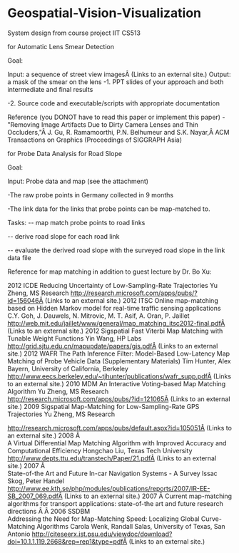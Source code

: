 # Geospatial-Vision-Visualization
System design from course project IIT CS513

for Automatic Lens Smear Detection

Goal: 

Input: a sequence of street view imagesÂ (Links to an external site.)
Output: a mask of the smear on the lens
-1. PPT slides of your approach and both intermediate and final results

-2. Source code and executable/scripts with appropriate documentation

Reference (you DONOT have to read this paper or implement this paper)
-"Removing Image Artifacts Due to Dirty Camera Lenses and Thin Occluders,"Â 
J. Gu, R. Ramamoorthi, P.N. Belhumeur and S.K. Nayar,Â 
ACM Transactions on Graphics (Proceedings of SIGGRAPH Asia)

for Probe Data Analysis for Road Slope 

Goal: 

Input: Probe data and map (see the attachment)

-The raw probe points in Germany collected in 9 months

-The link data for the links that probe points can be map-matched to.

Tasks:
-- map match probe points to road links

-- derive road slope for each road link

-- evaluate the derived road slope with the surveyed road slope in the link data file

Reference for map matching in addition to guest lecture by Dr. Bo Xu:

2012	ICDE	Reducing Uncertainty of Low-Sampling-Rate Trajectories	Yu Zheng, MS Research	http://research.microsoft.com/apps/pubs/?id=156046Â (Links to an external site.)
2012	ITSC	Online map-matching based on Hidden Markov model for real-time traffic sensing applications	C.Y. Goh, J. Dauwels, N. Mitrovic, M. T. Asif, A. Oran, P. Jaillet	http://web.mit.edu/jaillet/www/general/map_matching_itsc2012-final.pdfÂ (Links to an external site.)
2012	Sigspatial	Fast Viterbi Map Matching with Tunable Weight Functions	Yin Wang, HP Labs	http://grid.sjtu.edu.cn/mapupdate/papers/gis.pdfÂ (Links to an external site.)
2012	WAFR	The Path Inference Filter: Model-Based Low-Latency Map Matching of Probe Vehicle Data (Supplementary Materials)
Tim Hunter, Alex Bayern, University of California, Berkeley	http://www.eecs.berkeley.edu/~tjhunter/publications/wafr_supp.pdfÂ (Links to an external site.)
2010	MDM	An Interactive Voting-based Map Matching Algorithm	Yu Zheng, MS Research	http://research.microsoft.com/apps/pubs/?id=121065Â (Links to an external site.)
2009	Sigspatial	Map-Matching for Low-Sampling-Rate GPS Trajectories	
Yu Zheng, MS Research

http://research.microsoft.com/apps/pubs/default.aspx?id=105051Â (Links to an external site.)
2008	Â 	
A Virtual Differential Map Matching Algorithm with Improved Accuracy and Computational Efficiency
Hongchao Liu, Texas Tech University	http://www.depts.ttu.edu/transtech/Paper/21.pdfÂ (Links to an external site.)
2007	Â 	
State-of-the Art and Future In-car Navigation Systems - A Survey
Issac Skog, Peter Handel	http://www.ee.kth.se/php/modules/publications/reports/2007/IR-EE-SB_2007_069.pdfÂ (Links to an external site.)
2007	Â 	Current map-matching algorithms for transport applications: state-of-the art and future research directions	Â 	Â 
2006	SSDBM	
Addressing the Need for Map-Matching Speed: Localizing Global Curve-Matching Algorithms
Carola Wenk, Randall Salas, University of Texas, San Antonio	http://citeseerx.ist.psu.edu/viewdoc/download?doi=10.1.1.119.2668&rep=rep1&type=pdfÂ (Links to an external site.)
